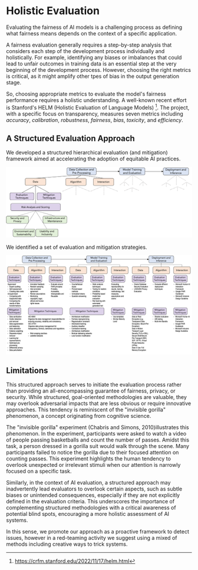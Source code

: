 # Holistic Evaluation

Evaluating the fairness of AI models is a challenging process as defining what fairness means depends on the context of a specific application.

A fairness evaluation generally requires a step-by-step analysis that considers each step of the development process individually and holistically. For example, identifying any biases or imbalances that could lead to unfair outcomes in training data is an essential step at the very beginning of the development process. However, choosing the right metrics is critical, as it might amplify other tpes of bias in the output generation stage.

So, choosing appropriate metrics to evaluate the model's fairness performance requires a holistic understanding. A well-known recent effort is Stanford's HELM (Holistic Evaluation of Language Models) [^helm]. The project, with a specific focus on transparency, measures seven metrics including *accuracy*, *calibration*, *robustness*, *fairness*, *bias*, *toxicity*,
and *efficiency*.


[^helm]: <https://crfm.stanford.edu/2022/11/17/helm.html>

## A Structured Evaluation Approach

We developed a structured hierarchical evaluation (and mitigation) framework aimed at accelerating the adoption of equitable AI practices. 

![Hierarchical representation of the proposed framework](./media/hierarchical-framework.png)

We identified a set of evaluation and mitigation strategies.

![Hierarchical representation of the proposed framework](./media/framework-all.png)


## Limitations

This structured approach serves to initiate the evaluation process rather than providing an all-encompassing guarantee of fairness, privacy, or security. While structured, goal-oriented methodologies are valuable, they may overlook adversarial impacts that are less obvious or require innovative approaches. This tendency is reminiscent of the "invisible gorilla" phenomenon, a concept originating from cognitive science.

The "invisible gorilla" experiment (Chabris and Simons, 2010)illustrates this phenomenon. In the experiment, participants were asked to watch a video of people passing basketballs and count the number of passes. Amidst this task, a person dressed in a gorilla suit would walk through the scene. Many participants failed to notice the gorilla due to their focused attention on counting passes. This experiment highlights the human tendency to overlook unexpected or irrelevant stimuli when our attention is narrowly focused on a specific task.

Similarly, in the context of AI evaluation, a structured approach may inadvertently lead evaluators to overlook certain aspects, such as subtle biases or unintended consequences, especially if they are not explicitly defined in the evaluation criteria. This underscores the importance of complementing structured methodologies with a critical awareness of potential blind spots, encouraging a more holistic assessment of AI systems.

In this sense, we promote our approach as a proactive framework to detect issues, however in a red-teaming activity we suggest using a mixed of methods including creative ways to trick systems.